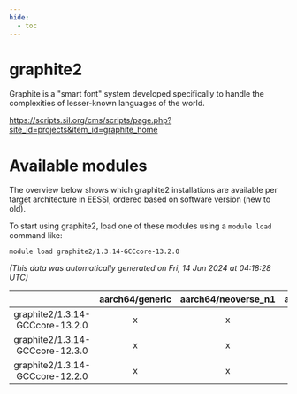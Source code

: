 ```yaml
---
hide:
  - toc
---
```


graphite2
=========


Graphite is a "smart font" system developed specifically to handle the complexities of lesser-known languages of the world.

https://scripts.sil.org/cms/scripts/page.php?site_id=projects&item_id=graphite_home
# Available modules


The overview below shows which graphite2 installations are available per target architecture in EESSI, ordered based on software version (new to old).

To start using graphite2, load one of these modules using a `module load` command like:

```shell
module load graphite2/1.3.14-GCCcore-13.2.0
```

*(This data was automatically generated on Fri, 14 Jun 2024 at 04:18:28 UTC)*  

| |aarch64/generic|aarch64/neoverse_n1|aarch64/neoverse_v1|x86_64/generic|x86_64/amd/zen2|x86_64/amd/zen3|x86_64/intel/haswell|x86_64/intel/skylake_avx512|
| :---: | :---: | :---: | :---: | :---: | :---: | :---: | :---: | :---: |
|graphite2/1.3.14-GCCcore-13.2.0|x|x|x|x|x|x|x|x|
|graphite2/1.3.14-GCCcore-12.3.0|x|x|x|x|x|x|x|x|
|graphite2/1.3.14-GCCcore-12.2.0|x|x|x|x|x|x|x|x|
